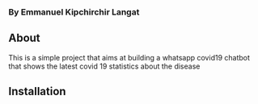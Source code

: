 ### By Emmanuel Kipchirchir Langat

## About
This is a simple project that aims at building a whatsapp covid19 chatbot that shows the latest covid 19 statistics about the disease

## Installation